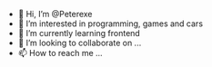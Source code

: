 - 👋 Hi, I’m @Peterexe
- 👀 I’m interested in programming, games and cars
- 🌱 I’m currently learning frontend
- 💞️ I’m looking to collaborate on ...
- 📫 How to reach me ...

<!---
Peterexe/Peterexe is a ✨ special ✨ repository because its `README.md` (this file) appears on your GitHub profile.
You can click the Preview link to take a look at your changes.
--->
